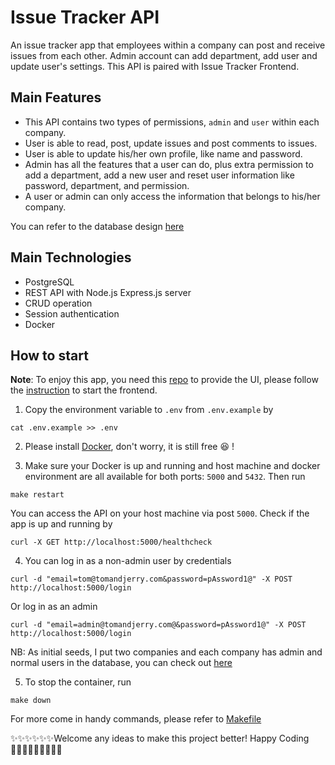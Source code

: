 # Issue Tracker API

An issue tracker app that employees within a company can post and receive issues from each other.
Admin account can add department, add user and update user's settings.
This API is paired with Issue Tracker Frontend.

## Main Features

- This API contains two types of permissions, `admin` and `user` within each company.
- User is able to read, post, update issues and post comments to issues.
- User is able to update his/her own profile, like name and password.
- Admin has all the features that a user can do, plus extra permission to add a department, add a new user and reset user information like password, department, and permission.
- A user or admin can only access the information that belongs to his/her company.

You can refer to the database design [here](./db/ER.png)

## Main Technologies

- PostgreSQL
- REST API with Node.js Express.js server
- CRUD operation
- Session authentication
- Docker

## How to start

**Note**: To enjoy this app, you need this [repo](https://github.com/Zowie0122/issue_tracker-front) to provide the UI, please follow the [instruction](https://github.com/Zowie0122/issue_tracker-front/blob/main/README.md) to start the frontend.

1. Copy the environment variable to `.env` from `.env.example` by

```
cat .env.example >> .env
```

2. Please install [Docker](https://www.docker.com/products/docker-desktop/), don't worry, it is still free 😆 !

3. Make sure your Docker is up and running and host machine and docker environment are all available for both ports: `5000` and `5432`. Then run

```
make restart
```

You can access the API on your host machine via post `5000`. Check if the app is up and running by

```
curl -X GET http://localhost:5000/healthcheck
```

4. You can log in as a non-admin user by credentials

```
curl -d "email=tom@tomandjerry.com&password=pAssword1@" -X POST http://localhost:5000/login
```

Or log in as an admin

```
curl -d "email=admin@tomandjerry.com@&password=pAssword1@" -X POST http://localhost:5000/login
```

NB: As initial seeds, I put two companies and each company has admin and normal users in the database, you can check out [here](./db/seeds/initial_seeds.sql)

5. To stop the container, run

```
make down
```

For more come in handy commands, please refer to [Makefile](./Makefile)

✨✨✨✨✨✨Welcome any ideas to make this project better! Happy Coding 👩🏻‍💻✨✨✨✨✨✨
